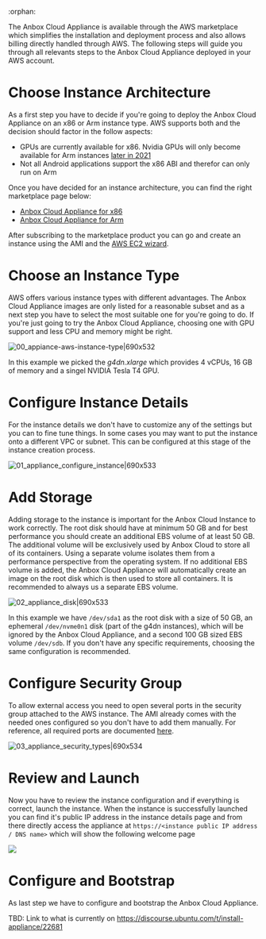 :orphan:

The Anbox Cloud Appliance is available through the AWS marketplace which simplifies the installation and deployment process and also allows billing directly handled through AWS. The following steps will guide you through all relevants steps to the Anbox Cloud Appliance deployed in your AWS account.

# Choose Instance Architecture

As a first step you have to decide if you're going to deploy the Anbox Cloud Appliance on an x86 or Arm instance type. AWS supports both and the decision should factor in the follow aspects:

* GPUs are currently available for x86. Nvidia GPUs will only become available for Arm instances [later in 2021](https://aws.amazon.com/blogs/machine-learning/aws-and-nvidia-to-bring-arm-based-instances-with-gpus-to-the-cloud/)
* Not all Android applications support the x86 ABI and therefor can only run on Arm

Once you have decided for an instance architecture, you can find the right marketplace page below:

* [Anbox Cloud Appliance for x86](https://aws.amazon.com/marketplace/pp/prodview-3lx6xyaapstz4)
* [Anbox Cloud Appliance for Arm](https://aws.amazon.com/marketplace/pp/prodview-aqmdt52vqs5qk)

After subscribing to the marketplace product you can go and create an instance using the AMI and the [AWS EC2 wizard](https://docs.aws.amazon.com/AWSEC2/latest/UserGuide/launching-instance.html).

# Choose an Instance Type

AWS offers various instance types with different advantages. The Anbox Cloud Appliance images are only listed for a reasonable subset and as a next step you have to select the most suitable one for you're going to do. If you're just going to try the Anbox Cloud Appliance, choosing one with GPU support and less CPU and memory might be right.

![00_appiance-aws-instance-type|690x532](upload://AskBufPuBZg586bSaI6Eg39XGqy.png) 

In this example we picked the *g4dn.xlarge* which provides 4 vCPUs, 16 GB of memory and a singel NVIDIA Tesla T4 GPU.

# Configure Instance Details

For the instance details we don't have to customize any of the settings but you can to fine tune things. In some cases you may want to put the instance onto a different VPC or subnet. This can be configured at this stage of the instance creation process. 

![01_appliance_configure_instance|690x533](upload://pnZxItbD6stRmcpunjQxCOjqwfn.png) 

# Add Storage

Adding storage to the instance is important for the Anbox Cloud Instance to work correctly. The root disk should have at minimum 50 GB and for best performance you should create an additional EBS volume of at least 50 GB. The additional volume will be exclusively used by Anbox Cloud to store all of its containers. Using a separate volume isolates them from a performance perspective from the operating system. If no additional EBS volume is added, the Anbox Cloud Appliance will automatically create an image on the root disk which is then used to store all containers. It is recommended to always us a separate EBS volume.

![02_appliance_disk|690x533](upload://ztC8wxUxM4FFJXmXxz2ZKApNq5j.png) 

In this example we have `/dev/sda1` as the root disk with a size of 50 GB, an ephemeral `/dev/nvme0n1` disk (part of the g4dn instances), which will be ignored by the Anbox Cloud Appliance, and a second 100 GB sized EBS volume `/dev/sdb`. If you don't have any specific requirements, choosing the same configuration is recommended.

# Configure Security Group

To allow external access you need to open several ports in the security group attached to the AWS instance. The AMI already comes with the needed ones configured so you don't have to add them manually. For reference, all required ports are documented [here](https://discourse.ubuntu.com/t/requirements/17734).

![03_appliance_security_types|690x534](upload://9KG97kpHpVdvvMDIp7qdQFnO6zT.png) 

# Review and Launch

Now you have to review the instance configuration and if everything is correct, launch the instance. When the instance is successfully launched you can find it's public IP address in the instance details page and from there directly access the appliance at `https://<instance public IP address / DNS name>` which will show the following welcome page

![](https://ubuntucommunity.s3.dualstack.us-east-2.amazonaws.com/original/2X/f/f35744dc18ebf5b7f1d3a65788348bf0d9c1f443.png)

# Configure and Bootstrap

As last step we have to configure and bootstrap the Anbox Cloud Appliance. 

TBD: Link to what is currently on https://discourse.ubuntu.com/t/install-appliance/22681
